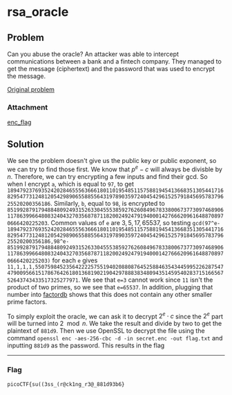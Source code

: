 # rsa_oracle

## Problem
Can you abuse the oracle?
An attacker was able to intercept communications between a bank and a fintech company. They managed to get the message (ciphertext) and the password that was used to encrypt the message.

[Original problem](https://play.picoctf.org/practice/challenge/422)

### Attachment

[enc_flag](./enc_flag)

## Solution

We see the problem doesn't give us the public key or public exponent, so we can try to find those first. We know that $p^e-c$ will always be divisble by $n$. Therefore, we can try encrypting a few inputs and find their gcd. So when I encrypt `a`, which is equal to `97`, to get `1894792376935242028465556366618011019548511575881945413668351305441716829547731248120542989065588556431978903597240454296152579184569578379625520200356186`. Similarly, `b`, equal to `98`, is encrypted to `851992879179488480924931526330455538592762608496783380067377309746890611786399664808324043270356878711820024924791940001427666209616488708970666420225203`. Common values of `e` are $3,5,17,65537$, so testing `gcd(97^e-1894792376935242028465556366618011019548511575881945413668351305441716829547731248120542989065588556431978903597240454296152579184569578379625520200356186,98^e-851992879179488480924931526330455538592762608496783380067377309746890611786399664808324043270356878711820024924791940001427666209616488708970666420225203)` for each `e` gives `11,1,1,1,5507598452356422225755194020880876452588463543445995226287547479009566151786764261801368190219042978883834809435145954028371516656752643743433517325277971`. We see that `e=3` cannot work since `11` isn't the product of two primes, so we see that `e=65537`. In addition, plugging that number into [factordb](http://factordb.com/) shows that this does not contain any other smaller prime factors. 

To simply exploit the oracle, we can ask it to decrypt $2^e\cdot c$ since the $2^e$ part will be turned into $2 \mod n$. We take the result and divide by two to get the plaintext of `881d9`. Then we use OpenSSL to decrypt the file using the command `openssl enc -aes-256-cbc -d -in secret.enc -out flag.txt` and inputting `881d9` as the password. This results in the flag

***
### Flag 
```picoCTF{su((3ss_(r@ck1ng_r3@_881d93b6}```